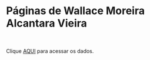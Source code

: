 <h1>Páginas de Wallace Moreira Alcantara Vieira</h1>
<br>
<p>Clique <a href="https://wallacetot.github.io/index.html">AQUI</a> para acessar os dados.
